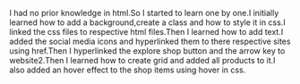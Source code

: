 I had no prior knowledge in html.So I started to learn one by one.I initially learned how to add a background,create a class and how to style it in css.I linked the css files to respective html files.Then I learned how to add text.I added the social media icons and hyperlinked them to there respective sites using href.Then I hyperlinked the explore shop button and the arrow key to website2.Then I learned how to create grid and added all products to it.I also added an hover effect to the shop items using hover in css.
